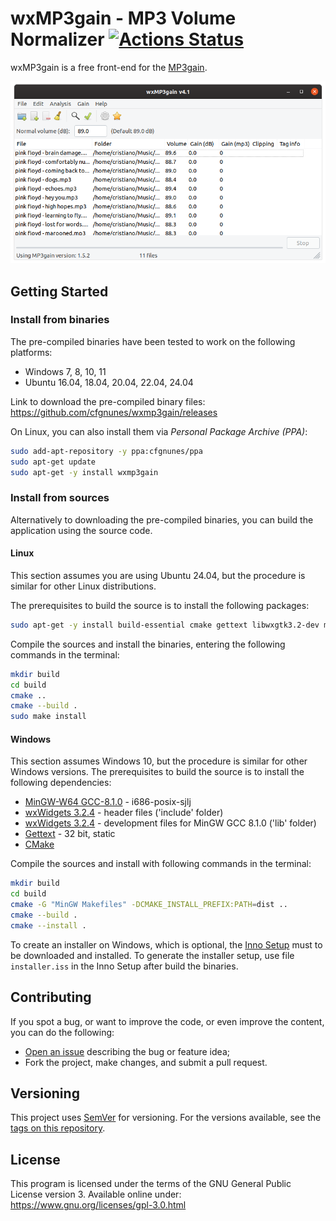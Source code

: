 # wxMP3gain - MP3 Volume Normalizer [![Actions Status](https://github.com/cfgnunes/wxmp3gain/workflows/build/badge.svg)](https://github.com/cfgnunes/wxmp3gain/actions)

wxMP3gain is a free front-end for the [MP3gain](https://mp3gain.sourceforge.net).

![screenshot](doc/screenshot.png)

## Getting Started

### Install from binaries

The pre-compiled binaries have been tested to work on the following platforms:

- Windows 7, 8, 10, 11
- Ubuntu 16.04, 18.04, 20.04, 22.04, 24.04

Link to download the pre-compiled binary files: <https://github.com/cfgnunes/wxmp3gain/releases>

On Linux, you can also install them via *Personal Package Archive (PPA)*:

```sh
sudo add-apt-repository -y ppa:cfgnunes/ppa
sudo apt-get update
sudo apt-get -y install wxmp3gain
```

### Install from sources

Alternatively to downloading the pre-compiled binaries, you can build the application using the source code.

#### Linux

This section assumes you are using Ubuntu 24.04, but the procedure is similar for other Linux distributions.

The prerequisites to build the source is to install the following packages:

```sh
sudo apt-get -y install build-essential cmake gettext libwxgtk3.2-dev mp3gain
```

Compile the sources and install the binaries, entering the following commands in the terminal:

```sh
mkdir build
cd build
cmake ..
cmake --build .
sudo make install
```

#### Windows

This section assumes Windows 10, but the procedure is similar for other Windows versions. The prerequisites to build the source is to install the following dependencies:

- [MinGW-W64 GCC-8.1.0](https://sourceforge.net/projects/mingw-w64/files/Toolchains%20targetting%20Win32/Personal%20Builds/mingw-builds/8.1.0/threads-posix/sjlj/i686-8.1.0-release-posix-sjlj-rt_v6-rev0.7z) - i686-posix-sjlj
- [wxWidgets 3.2.4](https://github.com/wxWidgets/wxWidgets/releases/download/v3.2.4/wxWidgets-3.2.4-headers.7z) - header files ('include' folder)
- [wxWidgets 3.2.4](https://github.com/wxWidgets/wxWidgets/releases/download/v3.2.4/wxMSW-3.2.4_gcc810_Dev.7z) - development files for MinGW GCC 8.1.0 ('lib' folder)
- [Gettext](https://mlocati.github.io/articles/gettext-iconv-windows.html) - 32 bit, static
- [CMake](https://cmake.org/download/)

Compile the sources and install with following commands in the terminal:

```sh
mkdir build
cd build
cmake -G "MinGW Makefiles" -DCMAKE_INSTALL_PREFIX:PATH=dist ..
cmake --build .
cmake --install .
```

To create an installer on Windows, which is optional, the [Inno Setup](http://www.jrsoftware.org/isinfo.php) must to be downloaded and installed.
To generate the installer setup, use file `installer.iss` in the Inno Setup after build the binaries.

## Contributing

If you spot a bug, or want to improve the code, or even improve the content, you can do the following:

- [Open an issue](https://github.com/cfgnunes/wxmp3gain/issues/new) describing the bug or feature idea;
- Fork the project, make changes, and submit a pull request.

## Versioning

This project uses [SemVer](https://semver.org) for versioning. For the versions available, see the [tags on this repository](https://github.com/cfgnunes/wxmp3gain/tags).

## License

This program is licensed under the terms of the GNU General Public License version 3. Available online under:
<https://www.gnu.org/licenses/gpl-3.0.html>
